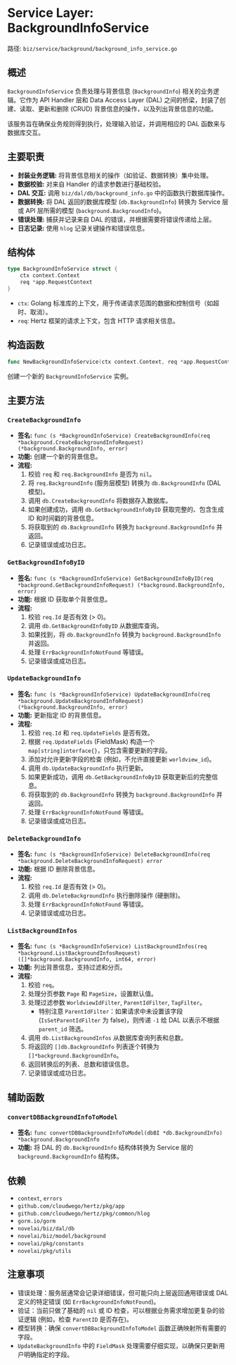 # Service Layer: BackgroundInfoService

路径: `biz/service/background/background_info_service.go`

## 概述

`BackgroundInfoService` 负责处理与背景信息 (`BackgroundInfo`) 相关的业务逻辑。它作为 API Handler 层和 Data Access Layer (DAL) 之间的桥梁，封装了创建、读取、更新和删除 (CRUD) 背景信息的操作，以及列出背景信息的功能。

该服务旨在确保业务规则得到执行，处理输入验证，并调用相应的 DAL 函数来与数据库交互。

## 主要职责

-   **封装业务逻辑:** 将背景信息相关的操作（如验证、数据转换）集中处理。
-   **数据校验:** 对来自 Handler 的请求参数进行基础校验。
-   **DAL 交互:** 调用 `biz/dal/db/background_info.go` 中的函数执行数据库操作。
-   **数据转换:** 将 DAL 返回的数据库模型 (`db.BackgroundInfo`) 转换为 Service 层或 API 层所需的模型 (`background.BackgroundInfo`)。
-   **错误处理:** 捕获并记录来自 DAL 的错误，并根据需要将错误传递给上层。
-   **日志记录:** 使用 `hlog` 记录关键操作和错误信息。

## 结构体

```go
type BackgroundInfoService struct {
    ctx context.Context
    req *app.RequestContext
}
```

-   `ctx`: Golang 标准库的上下文，用于传递请求范围的数据和控制信号（如超时、取消）。
-   `req`: Hertz 框架的请求上下文，包含 HTTP 请求相关信息。

## 构造函数

```go
func NewBackgroundInfoService(ctx context.Context, req *app.RequestContext) *BackgroundInfoService
```

创建一个新的 `BackgroundInfoService` 实例。

## 主要方法

### `CreateBackgroundInfo`

-   **签名:** `func (s *BackgroundInfoService) CreateBackgroundInfo(req *background.CreateBackgroundInfoRequest) (*background.BackgroundInfo, error)`
-   **功能:** 创建一个新的背景信息。
-   **流程:**
    1.  校验 `req` 和 `req.BackgroundInfo` 是否为 `nil`。
    2.  将 `req.BackgroundInfo` (服务层模型) 转换为 `db.BackgroundInfo` (DAL 模型)。
    3.  调用 `db.CreateBackgroundInfo` 将数据存入数据库。
    4.  如果创建成功，调用 `db.GetBackgroundInfoByID` 获取完整的、包含生成 ID 和时间戳的背景信息。
    5.  将获取到的 `db.BackgroundInfo` 转换为 `background.BackgroundInfo` 并返回。
    6.  记录错误或成功日志。

### `GetBackgroundInfoByID`

-   **签名:** `func (s *BackgroundInfoService) GetBackgroundInfoByID(req *background.GetBackgroundInfoRequest) (*background.BackgroundInfo, error)`
-   **功能:** 根据 ID 获取单个背景信息。
-   **流程:**
    1.  校验 `req.Id` 是否有效 (> 0)。
    2.  调用 `db.GetBackgroundInfoByID` 从数据库查询。
    3.  如果找到，将 `db.BackgroundInfo` 转换为 `background.BackgroundInfo` 并返回。
    4.  处理 `ErrBackgroundInfoNotFound` 等错误。
    5.  记录错误或成功日志。

### `UpdateBackgroundInfo`

-   **签名:** `func (s *BackgroundInfoService) UpdateBackgroundInfo(req *background.UpdateBackgroundInfoRequest) (*background.BackgroundInfo, error)`
-   **功能:** 更新指定 ID 的背景信息。
-   **流程:**
    1.  校验 `req.Id` 和 `req.UpdateFields` 是否有效。
    2.  根据 `req.UpdateFields` (FieldMask) 构造一个 `map[string]interface{}`，只包含需要更新的字段。
    3.  添加对允许更新字段的检查 (例如，不允许直接更新 `worldview_id`)。
    4.  调用 `db.UpdateBackgroundInfo` 执行更新。
    5.  如果更新成功，调用 `db.GetBackgroundInfoByID` 获取更新后的完整信息。
    6.  将获取到的 `db.BackgroundInfo` 转换为 `background.BackgroundInfo` 并返回。
    7.  处理 `ErrBackgroundInfoNotFound` 等错误。
    8.  记录错误或成功日志。

### `DeleteBackgroundInfo`

-   **签名:** `func (s *BackgroundInfoService) DeleteBackgroundInfo(req *background.DeleteBackgroundInfoRequest) error`
-   **功能:** 根据 ID 删除背景信息。
-   **流程:**
    1.  校验 `req.Id` 是否有效 (> 0)。
    2.  调用 `db.DeleteBackgroundInfo` 执行删除操作 (硬删除)。
    3.  处理 `ErrBackgroundInfoNotFound` 等错误。
    4.  记录错误或成功日志。

### `ListBackgroundInfos`

-   **签名:** `func (s *BackgroundInfoService) ListBackgroundInfos(req *background.ListBackgroundInfosRequest) ([]*background.BackgroundInfo, int64, error)`
-   **功能:** 列出背景信息，支持过滤和分页。
-   **流程:**
    1.  校验 `req`。
    2.  处理分页参数 `Page` 和 `PageSize`，设置默认值。
    3.  处理过滤参数 `WorldviewIdFilter`, `ParentIdFilter`, `TagFilter`。
        -   特别注意 `ParentIdFilter`：如果请求中未设置该字段 (`IsSetParentIdFilter` 为 false)，则传递 `-1` 给 DAL 以表示不根据 `parent_id` 筛选。
    4.  调用 `db.ListBackgroundInfos` 从数据库查询列表和总数。
    5.  将返回的 `[]db.BackgroundInfo` 列表逐个转换为 `[]*background.BackgroundInfo`。
    6.  返回转换后的列表、总数和错误信息。
    7.  记录错误或成功日志。

## 辅助函数

### `convertDBBackgroundInfoToModel`

-   **签名:** `func convertDBBackgroundInfoToModel(dbBI *db.BackgroundInfo) *background.BackgroundInfo`
-   **功能:** 将 DAL 的 `db.BackgroundInfo` 结构体转换为 Service 层的 `background.BackgroundInfo` 结构体。

## 依赖

-   `context`, `errors`
-   `github.com/cloudwego/hertz/pkg/app`
-   `github.com/cloudwego/hertz/pkg/common/hlog`
-   `gorm.io/gorm`
-   `novelai/biz/dal/db`
-   `novelai/biz/model/background`
-   `novelai/pkg/constants`
-   `novelai/pkg/utils`

## 注意事项

-   错误处理：服务层通常会记录详细错误，但可能只向上层返回通用错误或 DAL 定义的特定错误 (如 `ErrBackgroundInfoNotFound`)。
-   验证：当前只做了基础的 `nil` 或 ID 检查，可以根据业务需求增加更复杂的验证逻辑 (例如，检查 `ParentID` 是否存在)。
-   模型转换：确保 `convertDBBackgroundInfoToModel` 函数正确映射所有需要的字段。
-   `UpdateBackgroundInfo` 中的 `FieldMask` 处理需要仔细实现，以确保只更新用户明确指定的字段。
